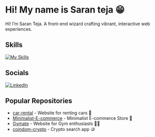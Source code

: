 # Hi! My name is Saran teja 😁

Hi! I’m Saran Teja. A front-end wizard crafting vibrant, interactive web experiences.

## Skills
[![My Skills](https://skillicons.dev/icons?i=js,html,css,tailwindcss,python)](https://skillicons.dev)


## Socials
[![LinkedIn](https://img.shields.io/badge/LinkedIn-0A66C2?style=for-the-badge&logo=linkedin&logoColor=white)](https://www.linkedin.com/in/sarantejak/)

## Popular Repositories
- [car-rental](https://github.com/username/car-rental) - Website for renting cars 🚗
- [Minimalist-E-commerce](https://github.com/username/Minimalist-E-commerce) - Minimalist E-commerce Store 🛒
- [Gymate](https://github.com/username/Gymate) - Website for Gym enthusiasts 🏋️‍♂️
- [coindom-crypto](https://github.com/username/coindom-crypto) - Crypto search app 🪙
